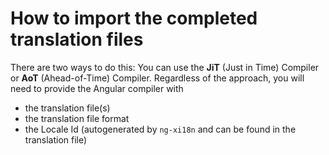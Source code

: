 # How to import the completed translation files

There are two ways to do this: You can use the **JiT** \(Just in Time\) Compiler or **AoT** \(Ahead-of-Time\) Compiler. Regardless of the approach, you will need to provide the Angular compiler with

* the translation file\(s\)
* the translation file format
* the Locale Id \(autogenerated by `ng-xi18n` and can be found in the translation file\)

